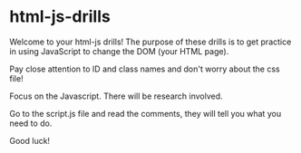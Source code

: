 # html-js-drills

Welcome to your html-js drills!  The purpose of these drills is to get practice in using JavaScript to change the DOM (your HTML page).

Pay close attention to ID and class names and don't worry about the css file!

Focus on the Javascript.  There will be research involved. 

Go to the script.js file and read the comments, they will tell you what you need to do.

Good luck!